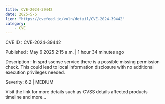 ```yaml
---
title: CVE-2024-39442
date: 2025-5-6
lien: "https://cvefeed.io/vuln/detail/CVE-2024-39442"
category:
    - CVE
---
```


CVE ID : CVE-2024-39442

Published :  May 6
2025
2:15 a.m. | 1 hour
34 minutes ago

Description : In sprd ssense service
there is a possible missing permission check. This could lead to local information disclosure with no additional execution privileges needed.

Severity: 6.2 | MEDIUM

Visit the link for more details
such as CVSS details
affected products
timeline
and more...
